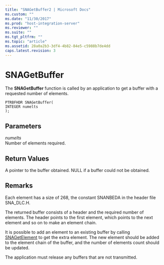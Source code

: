 ```yaml
---
title: "SNAGetBuffer2 | Microsoft Docs"
ms.custom: ""
ms.date: "11/30/2017"
ms.prod: "host-integration-server"
ms.reviewer: ""
ms.suite: ""
ms.tgt_pltfrm: ""
ms.topic: "article"
ms.assetid: 28a0a2b3-3df4-4b82-84e5-c5988b7de4dd
caps.latest.revision: 3
---
```

# SNAGetBuffer
The **SNAGetBuffer** function is called by an application to get a buffer with a requested number of elements.  
  
```  
PTRBFHDR SNAGetBuffer(  
INTEGER numelts  
);  
```  
  
## Parameters  
 *numelts*  
 Number of elements required.  
  
## Return Values  
 A pointer to the buffer obtained. NULL if a buffer could not be obtained.  
  
## Remarks  
 Each element has a size of 268, the constant SNANBEDA in the header file SNA_DLC.H.  
  
 The returned buffer consists of a header and the required number of elements. The header points to the first element, which points to the next element and so on to make an element chain.  
  
 It is possible to add an element to an existing buffer by calling [SNAGetElement](../HIS2010/snagetelement2.md) to get the extra element. The new element should be added to the element chain of the buffer, and the number of elements count should be updated.  
  
 The application must release any buffers that are not transmitted.